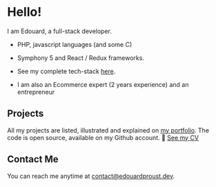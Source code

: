 # Hello!

I am Edouard, a full-stack developer. 
- PHP, javascript languages (and some C)
- Symphony 5 and React / Redux frameworks. 
- See my complete tech-stack [here](https://edouardproust.dev/about). 

- I am also an Ecommerce expert (2 years experience) and an entrepreneur

## Projects
All my projects are listed, illustrated and explained on [my portfolio](www.edouardproust.dev/portfolio). The code is open source, available on my Github account.
📃 [See my CV](https://github.com/edouardproust/edouardproust/blob/main/CV_web-developer_2022-05-29-min.pdf)

## Contact Me
You can reach me anytime at contact@edouardproust.dev.
